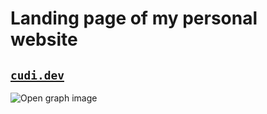 # Landing page of my personal website

## [``cudi.dev``](https://cudi.dev)

![Open graph image](https://cudi.dev/og-image.png)
